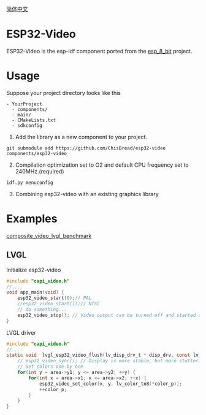 [简体中文](./README.zh.md)

# ESP32-Video
ESP32-Video is the esp-idf component ported from the [esp_8_bit](https://github.com/ChisBread/esp_8_bit) project.

# Usage
Suppose your project directory looks like this
```
- YourProject
  - components/
  - main/
  - CMakeLists.txt
  - sdkconfig
```
1. Add the library as a new component to your project.
```
git submodule add https://github.com/ChisBread/esp32-video components/esp32-video
```
2. Compilation optimization set to O2 and default CPU frequency set to 240MHz.(required)
```
idf.py menuconfig
```
3. Combining esp32-video with an existing graphics library

# Examples
[composite_video_lvgl_benchmark](https://github.com/ChisBread/esp32-codelab/tree/master/composite_video_lvgl)
## LVGL
Initialize esp32-video
```C
#include "capi_video.h"
//....
void app_main(void) {
    esp32_video_start(0);// PAL
    //esp32_video_start(1);// NTSC
    // do something...
    esp32_video_stop(); // Video output can be turned off and started at runtime
}
```
LVGL driver
```C
#include "capi_video.h"
//....
static void  lvgl_esp32_video_flush(lv_disp_drv_t * disp_drv, const lv_area_t * area, lv_color_t * color_p) {
    // esp32_video_sync(); // Display is more stable, but more stuttering
    // Set colors one by one
    for(int y = area->y1; y <= area->y2; ++y) {
        for(int x = area->x1; x <= area->x2; ++x) {
            esp32_video_set_color(x, y, lv_color_to8(*color_p));
            ++color_p;
        }
    }
}
```